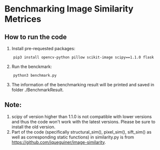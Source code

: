 # Benchmarking Image Similarity Metrices
## How to run the code
1. Install pre-requested packages:

```bash
    pip3 install opencv-python pillow scikit-image scipy==1.1.0 flask
```

2. Run the benckmark:
```bash
    python3 benchmark.py
```
3. The information of the benchmarking result will be printed and saved in folder ./BenchmarkResult.
## Note:
1. scipy of version higher than 1.1.0 is not compatible with lower versions and thus the code won't work with the latest versions. Please be sure to install the old version.
2. Part of the code (specifically structural_sim(), pixel_sim(), sift_sim() as well as corresponding static functions) in similarity.py is from https://github.com/jqueguiner/image-similarity.